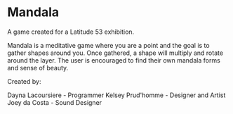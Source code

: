 # Mandala
A game created for a Latitude 53 exhibition.

Mandala is a meditative game where you are a point and the goal is to gather shapes around you. Once gathered, a shape will multiply and rotate around the layer. The user is encouraged to find their own mandala forms and sense of beauty.


Created by:

Dayna Lacoursiere - Programmer
Kelsey Prud'homme - Designer and Artist
Joey da Costa - Sound Designer
